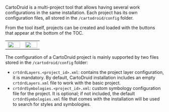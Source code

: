 CartoDruid is a multi-project tool that allows having several work configurations in the same installation. Each project has its own configuration files, all stored in the `/cartodroid/config` folder.

From the tool itself, projects can be created and loaded with the buttons that appear at the bottom of the TOC.

<table>
  <tr>
    <td style="width: 33%;">
      <img src="../../img/proyectos/proyectos_1.png" style="width: 100%; height: auto;">
    </td>
    <td style="width: 33%;">
      <img src="../../img/proyectos/proyectos_2.png" style="width: 100%; height: auto;">
    </td>
   </tr>
</table>


The configuration of a CartoDruid project is mainly supported by two files stored in the `/cartodroid/config` folder:

* `crtdrdLayers.<project_id>.xml`: contains the project layer configuration, it is mandatory. By default, CartoDruid installation includes an empty `crtdrdLayers.xml` file to work with the basic project.
* `crtdrdSymbologies.<project_id>.xml`: custom symbology configuration file for the project. It is optional; if not included, the default `crtdrdSymbologies.xml` file that comes with the installation will be used to search for styles and symbologies.
